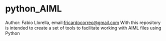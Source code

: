 # python_AIML
Author: Fabio Llorella, email:fricardocorreo@gmail.com
With this repository is intended to create a set of tools to facilitate working with AIML files using Python

